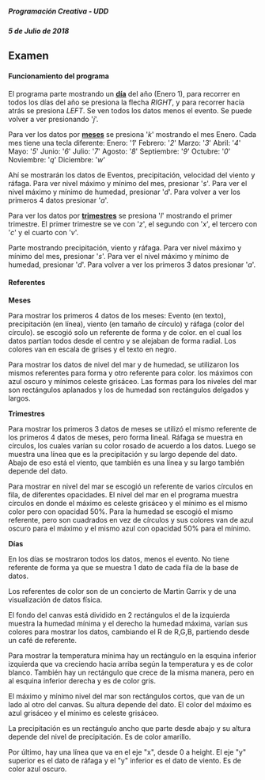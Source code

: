 ##### Programación Creativa - UDD

##### 5 de Julio de 2018

## Examen 

#### Funcionamiento del programa 

El programa parte mostrando un **<u>día</u>** del año (Enero 1), para recorrer en todos los días del año se presiona la flecha *RIGHT*, y para recorrer hacia atrás se presiona *LEFT*. Se ven todos los datos menos el evento. Se puede volver a ver presionando '*j*'. 

Para ver los datos por **<u>meses</u>** se presiona '*k*' mostrando el mes Enero. Cada mes tiene una tecla diferente:
Enero: '*1*'
Febrero: '*2*'
Marzo: '*3*'
Abril: '*4*'
Mayo: '*5*'
Junio: '*6*'
Julio: '*7*' 
Agosto: '*8*'
Septiembre: '*9*' 
Octubre: '*0*'
Noviembre: '*q*'
Diciembre: '*w*'

Ahí se mostrarán los datos de Eventos, precipitación, velocidad del viento y ráfaga. Para ver nivel máximo y mínimo del mes, presionar '*s*'. Para ver el nivel máximo y mínimo de humedad, presionar '*d*'. Para volver a ver los primeros 4 datos presionar '*a*'.

Para ver los datos por **<u>trimestres</u>** se presiona '*l*' mostrando el primer trimestre. 
El primer trimestre se ve con '*z*', el segundo con '*x*', el tercero con '*c*' y el cuarto con '*v*'.

Parte mostrando precipitación, viento y ráfaga. Para ver nivel máximo y mínimo del mes, presionar '*s*'. Para ver el nivel máximo y mínimo de humedad, presionar '*d*'. Para volver a ver los primeros 3 datos presionar '*a*'.

#### Referentes

**Meses**

Para mostrar los primeros 4 datos de los meses: Evento (en texto), precipitación (en línea), viento (en tamaño de círculo) y ráfaga (color del círculo). se escogió solo un referente de forma y de color. en el cual los datos partían todos desde el centro y se alejaban de forma radial. Los colores van en escala de grises y el texto en negro. 

Para mostrar los datos de nivel del mar y de humedad, se utilizaron los mismos referentes para forma y otro referente para color. los máximos con azul oscuro y mínimos celeste grisáceo. Las formas para los niveles del mar son rectángulos aplanados y los de humedad son rectángulos delgados y largos. 

**Trimestres** 

Para mostrar los primeros 3 datos de meses se utilizó el mismo referente de los primeros 4 datos de meses, pero forma lineal. Ráfaga se muestra en círculos, los cuales varían su color rosado de acuerdo a los datos. Luego se muestra una línea que es la precipitación y su largo depende del dato. Abajo de eso está el viento, que también es una línea y su largo también depende del dato. 

Para mostrar en nivel del mar se escogió un referente de varios círculos en fila, de diferentes opacidades. El nivel del mar en el programa muestra círculos en donde el máximo es celeste grisáceo y el mínimo es el mismo color pero con opacidad 50%. Para la humedad se escogió el mismo referente, pero son cuadrados en vez de círculos y sus colores van de azul oscuro para el máximo y el mismo azul con opacidad 50% para el mínimo. 

**Días** 

En los días se mostraron todos los datos, menos el evento. No tiene referente de forma ya que se muestra 1 dato de cada fila de la base de datos. 

Los referentes de color son de un concierto de Martin Garrix y de una visualización de datos física. 

El fondo del canvas está dividido en 2 rectángulos el de la izquierda muestra la humedad mínima y el derecho la humedad máxima, varían sus colores para mostrar los datos, cambiando el R de R,G,B, partiendo desde un café de referente. 

Para mostrar la temperatura mínima hay un rectángulo en la esquina inferior izquierda que va creciendo hacia arriba según la temperatura y es de color blanco. También hay un rectángulo que crece de la misma manera, pero en al esquina inferior derecha y es de color gris. 

El máximo y mínimo nivel del mar son rectángulos cortos, que van de un lado al otro del canvas. Su altura depende del dato. El color del máximo es azul grisáceo y el mínimo es celeste grisáceo. 

La precipitación es un rectángulo ancho que parte desde abajo y su altura depende del nivel de precipitación. Es de color amarillo.

Por último, hay una línea que va en el eje "x", desde 0 a height. El eje "y" superior es el dato de ráfaga y el "y" inferior es el dato de viento. Es de color azul oscuro. 















### 
